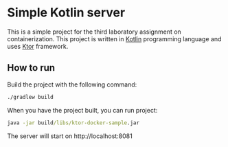 # Simple Kotlin server

This is a simple project for the third laboratory assignment on containerization.
This project is written in [Kotlin](https://kotlinlang.org/) programming language and uses [Ktor](https://ktor.io/) framework.

## How to run

Build the project with the following command:
```cmd
./gradlew build
```
When you have the project built, you can run project:
```cmd
java -jar build/libs/ktor-docker-sample.jar
```
The server will start on http://localhost:8081